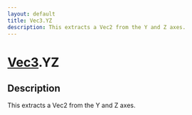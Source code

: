 ```yaml
---
layout: default
title: Vec3.YZ
description: This extracts a Vec2 from the Y and Z axes.
---
```

# [Vec3]({{site.url}}/Pages/Reference/Vec3.html).YZ

## Description
This extracts a Vec2 from the Y and Z axes.

